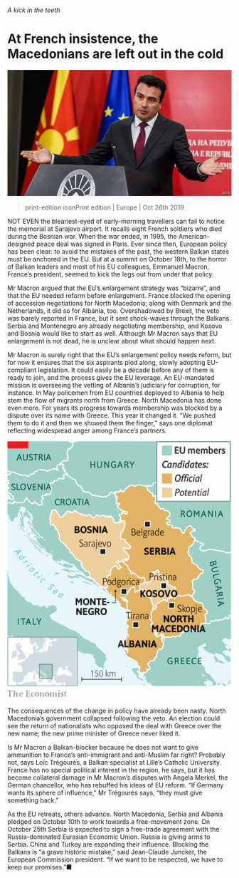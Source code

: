 ###### A kick in the teeth

# At French insistence, the Macedonians are left out in the cold 

![image](images/20191026_eup502.jpg) 

> print-edition iconPrint edition | Europe | Oct 26th 2019 

NOT EVEN the bleariest-eyed of early-morning travellers can fail to notice the memorial at Sarajevo airport. It recalls eight French soldiers who died during the Bosnian war. When the war ended, in 1995, the American-designed peace deal was signed in Paris. Ever since then, European policy has been clear: to avoid the mistakes of the past, the western Balkan states must be anchored in the EU. But at a summit on October 18th, to the horror of Balkan leaders and most of his EU colleagues, Emmanuel Macron, France’s president, seemed to kick the legs out from under that policy. 

Mr Macron argued that the EU’s enlargement strategy was “bizarre”, and that the EU needed reform before enlargement. France blocked the opening of accession negotiations for North Macedonia; along with Denmark and the Netherlands, it did so for Albania, too. Overshadowed by Brexit, the veto was barely reported in France, but it sent shock-waves through the Balkans. Serbia and Montenegro are already negotiating membership, and Kosovo and Bosnia would like to start as well. Although Mr Macron says that EU enlargement is not dead, he is unclear about what should happen next. 

Mr Macron is surely right that the EU’s enlargement policy needs reform, but for now it ensures that the six aspirants plod along, slowly adopting EU-compliant legislation. It could easily be a decade before any of them is ready to join, and the process gives the EU leverage. An EU-mandated mission is overseeing the vetting of Albania’s judiciary for corruption, for instance. In May policemen from EU countries deployed to Albania to help stem the flow of migrants north from Greece. North Macedonia has done even more. For years its progress towards membership was blocked by a dispute over its name with Greece. This year it changed it. “We pushed them to do it and then we showed them the finger,” says one diplomat reflecting widespread anger among France’s partners. 

![image](images/20191026_EUM966.png) 

The consequences of the change in policy have already been nasty. North Macedonia’s government collapsed following the veto. An election could see the return of nationalists who opposed the deal with Greece over the new name; the new prime minister of Greece never liked it. 

Is Mr Macron a Balkan-blocker because he does not want to give ammunition to France’s anti-immigrant and anti-Muslim far right? Probably not, says Loïc Trégourès, a Balkan specialist at Lille’s Catholic University. France has no special political interest in the region, he says, but it has become collateral damage in Mr Macron’s disputes with Angela Merkel, the German chancellor, who has rebuffed his ideas of EU reform. “If Germany wants its sphere of influence,” Mr Trégourès says, “they must give something back.” 

As the EU retreats, others advance. North Macedonia, Serbia and Albania pledged on October 10th to work towards a free-movement zone. On October 25th Serbia is expected to sign a free-trade agreement with the Russia-dominated Eurasian Economic Union. Russia is giving arms to Serbia. China and Turkey are expanding their influence. Blocking the Balkans is “a grave historic mistake,” said Jean-Claude Juncker, the European Commission president. “If we want to be respected, we have to keep our promises.”■ 

